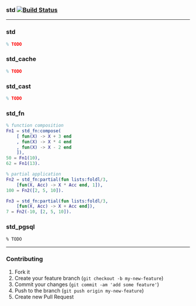 ### std [![Build Status](https://secure.travis-ci.org/artemeff/std.png)](http://travis-ci.org/artemeff/std)

---

### std

```erlang
% TODO
```

### std_cache

```erlang
% TODO
```

### std_cast

```erlang
% TODO
```

### std_fn

```erlang
% function composition
Fn1 = std_fn:compose(
    [ fun(X) -> X + 3 end
    , fun(X) -> X * 4 end
    , fun(X) -> X - 2 end
    ]),
50 = Fn1(10),
62 = Fn1(13).

% partial application
Fn2 = std_fn:partial(fun lists:foldl/3,
    [fun(X, Acc) -> X * Acc end, 1]),
100 = Fn2([2, 5, 10]).

Fn3 = std_fn:partial(fun lists:foldl/3,
    [fun(X, Acc) -> X + Acc end]),
7 = Fn2(-10, [2, 5, 10]).
```

### std_pgsql

```
% TODO
```

---

### Contributing

1. Fork it
2. Create your feature branch (`git checkout -b my-new-feature`)
3. Commit your changes (`git commit -am 'add some feature'`)
4. Push to the branch (`git push origin my-new-feature`)
5. Create new Pull Request
